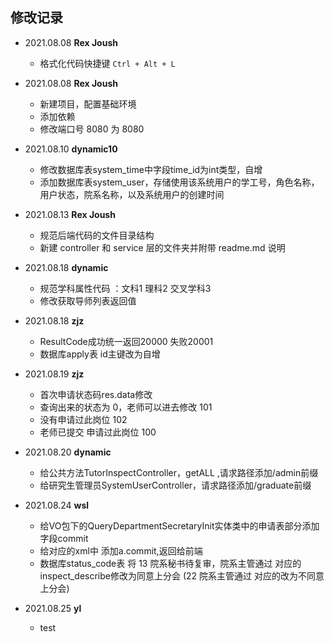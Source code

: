 ## 修改记录
* 2021.08.08 **Rex Joush**
  * 格式化代码快捷键 `Ctrl + Alt + L`

* 2021.08.08 **Rex Joush**
  * 新建项目，配置基础环境
  * 添加依赖
  * 修改端口号 8080 为 8080

* 2021.08.10 **dynamic10**
  * 修改数据库表system_time中字段time_id为int类型，自增
  * 添加数据库表system_user，存储使用该系统用户的学工号，角色名称，用户状态，院系名称，以及系统用户的创建时间

* 2021.08.13 **Rex Joush**
  * 规范后端代码的文件目录结构
  * 新建 controller 和 service 层的文件夹并附带 readme.md 说明

* 2021.08.18 **dynamic**
  * 规范学科属性代码 ：文科1 理科2 交叉学科3
  * 修改获取导师列表返回值

* 2021.08.18 **zjz**
  * ResultCode成功统一返回20000 失败20001
  * 数据库apply表 id主键改为自增
    
* 2021.08.19 **zjz**
  * 首次申请状态码res.data修改 
  * 查询出来的状态为 0，老师可以进去修改 101
  * 没有申请过此岗位  102
  * 老师已提交 申请过此岗位 100

* 2021.08.20 **dynamic**
   * 给公共方法TutorInspectController，getALL ,请求路径添加/admin前缀 
   * 给研究生管理员SystemUserController，请求路径添加/graduate前缀 
   
* 2021.08.24 **wsl**
  * 给VO包下的QueryDepartmentSecretaryInit实体类中的申请表部分添加字段commit
  * 给对应的xml中 添加a.commit,返回给前端
  * 数据库status_code表 将 13 院系秘书待复审，院系主管通过 对应的inspect_describe修改为同意上分会
    (22 院系主管通过 对应的改为不同意上分会)

* 2021.08.25 **yl**
  * test
